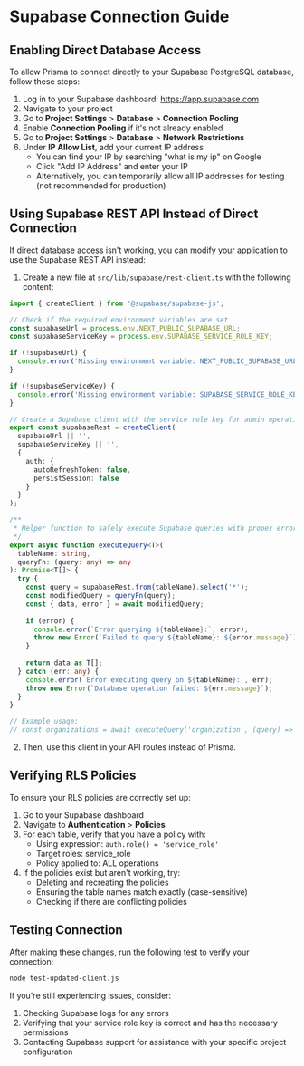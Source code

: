 # Supabase Connection Guide

## Enabling Direct Database Access

To allow Prisma to connect directly to your Supabase PostgreSQL database, follow these steps:

1. Log in to your Supabase dashboard: https://app.supabase.com
2. Navigate to your project
3. Go to **Project Settings** > **Database** > **Connection Pooling**
4. Enable **Connection Pooling** if it's not already enabled
5. Go to **Project Settings** > **Database** > **Network Restrictions**
6. Under **IP Allow List**, add your current IP address
   - You can find your IP by searching "what is my ip" on Google
   - Click "Add IP Address" and enter your IP
   - Alternatively, you can temporarily allow all IP addresses for testing (not recommended for production)

## Using Supabase REST API Instead of Direct Connection

If direct database access isn't working, you can modify your application to use the Supabase REST API instead:

1. Create a new file at `src/lib/supabase/rest-client.ts` with the following content:

```typescript
import { createClient } from '@supabase/supabase-js';

// Check if the required environment variables are set
const supabaseUrl = process.env.NEXT_PUBLIC_SUPABASE_URL;
const supabaseServiceKey = process.env.SUPABASE_SERVICE_ROLE_KEY;

if (!supabaseUrl) {
  console.error('Missing environment variable: NEXT_PUBLIC_SUPABASE_URL');
}

if (!supabaseServiceKey) {
  console.error('Missing environment variable: SUPABASE_SERVICE_ROLE_KEY');
}

// Create a Supabase client with the service role key for admin operations
export const supabaseRest = createClient(
  supabaseUrl || '',
  supabaseServiceKey || '',
  {
    auth: {
      autoRefreshToken: false,
      persistSession: false
    }
  }
);

/**
 * Helper function to safely execute Supabase queries with proper error handling
 */
export async function executeQuery<T>(
  tableName: string,
  queryFn: (query: any) => any
): Promise<T[]> {
  try {
    const query = supabaseRest.from(tableName).select('*');
    const modifiedQuery = queryFn(query);
    const { data, error } = await modifiedQuery;
    
    if (error) {
      console.error(`Error querying ${tableName}:`, error);
      throw new Error(`Failed to query ${tableName}: ${error.message}`);
    }
    
    return data as T[];
  } catch (err: any) {
    console.error(`Error executing query on ${tableName}:`, err);
    throw new Error(`Database operation failed: ${err.message}`);
  }
}

// Example usage:
// const organizations = await executeQuery('organization', (query) => query.limit(10));
```

2. Then, use this client in your API routes instead of Prisma.

## Verifying RLS Policies

To ensure your RLS policies are correctly set up:

1. Go to your Supabase dashboard
2. Navigate to **Authentication** > **Policies**
3. For each table, verify that you have a policy with:
   - Using expression: `auth.role() = 'service_role'`
   - Target roles: service_role
   - Policy applied to: ALL operations
4. If the policies exist but aren't working, try:
   - Deleting and recreating the policies
   - Ensuring the table names match exactly (case-sensitive)
   - Checking if there are conflicting policies

## Testing Connection

After making these changes, run the following test to verify your connection:

```bash
node test-updated-client.js
```

If you're still experiencing issues, consider:
1. Checking Supabase logs for any errors
2. Verifying that your service role key is correct and has the necessary permissions
3. Contacting Supabase support for assistance with your specific project configuration
